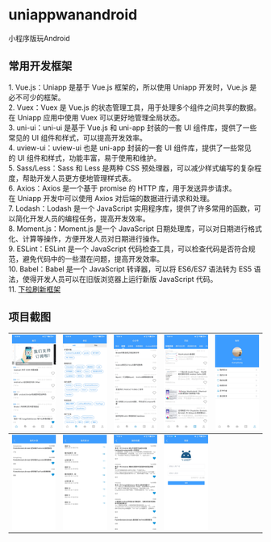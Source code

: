 # uniappwanandroid
小程序版玩Android

## 常用开发框架
1. Vue.js：Uniapp 是基于 Vue.js 框架的，所以使用 Uniapp 开发时，Vue.js 是必不可少的框架。  
2. Vuex：Vuex 是 Vue.js 的状态管理工具，用于处理多个组件之间共享的数据。在 Uniapp 应用中使用 Vuex 可以更好地管理全局状态。  
3. uni-ui：uni-ui 是基于 Vue.js 和 uni-app 封装的一套 UI 组件库，提供了一些常见的 UI 组件和样式，可以提高开发效率。  
4. uview-ui：uview-ui 也是 uni-app 封装的一套 UI 组件库，提供了一些常见的 UI 组件和样式，功能丰富，易于使用和维护。  
5. Sass/Less：Sass 和 Less 是两种 CSS 预处理器，可以减少样式编写的复杂程度，帮助开发人员更方便地管理样式表。  
6. Axios：Axios 是一个基于 promise 的 HTTP 库，用于发送异步请求。在 Uniapp 开发中可以使用 Axios 对后端的数据进行请求和处理。  
7. Lodash：Lodash 是一个 JavaScript 实用程序库，提供了许多常用的函数，可以简化开发人员的编程任务，提高开发效率。  
8. Moment.js：Moment.js 是一个 JavaScript 日期处理库，可以对日期进行格式化、计算等操作，方便开发人员对日期进行操作。  
9. ESLint：ESLint 是一个 JavaScript 代码检查工具，可以检查代码是否符合规范，避免代码中的一些潜在问题，提高开发效率。  
10. Babel：Babel 是一个 JavaScript 转译器，可以将 ES6/ES7 语法转为 ES5 语法，使得开发人员可以在旧版浏览器上运行新版 JavaScript 代码。  
11. [下拉刷新框架](https://z-paging.zxlee.cn/start/intro.html)  


## 项目截图

| ![](static/首页.jpg)	| ![](static/体系.jpg)	| ![](static/公众号.jpg)| ![](static/项目.jpg)	| ![](static/我的.jpg)	|
| ---					| ---					| ---					| ---					| ---					|
| ![](static/我的分享.jpg)	| ![](static/我的积分.jpg)	| ![](static/我的收藏.jpg)	| ![](static/登录.jpg)	| 	|
